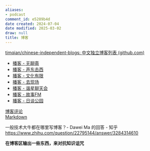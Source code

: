 ```yaml
---
aliases:
- podcast
comment_id: e5289b4d
date created: 2024-07-04
date modified: 2025-03-02
draw: null
title: 博客
---
```

[timqian/chinese-independent-blogs: 中文独立博客列表 (github.com)](https://github.com/timqian/chinese-independent-blogs)

- [播客 - 无聊斋](播客%20-%20无聊斋)
- [播客 - 声东击西](播客%20-%20声东击西)
- [播客 - 文化有限](播客%20-%20文化有限)
- [播客 - 去现场](播客%20-%20去现场)
- [播客 - 谐星聊天会](播客%20-%20谐星聊天会)
- [播客 - 故事FM](播客%20-%20故事FM)
- [播客 - 日谈公园](播客%20-%20日谈公园)

[博客评论](博客评论.md)  
[Markdown](Markdown.md)

一般技术大牛都在哪里写博客？- Dawei Ma 的回答 - 知乎  
https://www.zhihu.com/question/22795144/answer/3284314610

**在博客区输出一些东西，来对抗知识诅咒**
